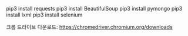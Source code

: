 pip3 install requests
pip3 install BeautifulSoup
pip3 install pymongo
pip3 install lxml
pip3 install selenium

크롬 드라이브 다운로드:
https://chromedriver.chromium.org/downloads